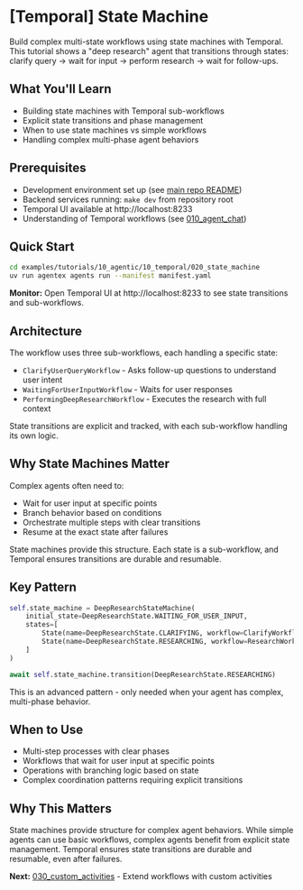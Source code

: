 # [Temporal] State Machine

Build complex multi-state workflows using state machines with Temporal. This tutorial shows a "deep research" agent that transitions through states: clarify query → wait for input → perform research → wait for follow-ups.

## What You'll Learn
- Building state machines with Temporal sub-workflows
- Explicit state transitions and phase management
- When to use state machines vs simple workflows
- Handling complex multi-phase agent behaviors

## Prerequisites
- Development environment set up (see [main repo README](https://github.com/scaleapi/scale-agentex))
- Backend services running: `make dev` from repository root
- Temporal UI available at http://localhost:8233
- Understanding of Temporal workflows (see [010_agent_chat](../010_agent_chat/))

## Quick Start

```bash
cd examples/tutorials/10_agentic/10_temporal/020_state_machine
uv run agentex agents run --manifest manifest.yaml
```

**Monitor:** Open Temporal UI at http://localhost:8233 to see state transitions and sub-workflows.

## Architecture

The workflow uses three sub-workflows, each handling a specific state:
- `ClarifyUserQueryWorkflow` - Asks follow-up questions to understand user intent
- `WaitingForUserInputWorkflow` - Waits for user responses
- `PerformingDeepResearchWorkflow` - Executes the research with full context

State transitions are explicit and tracked, with each sub-workflow handling its own logic.

## Why State Machines Matter

Complex agents often need to:
- Wait for user input at specific points
- Branch behavior based on conditions
- Orchestrate multiple steps with clear transitions
- Resume at the exact state after failures

State machines provide this structure. Each state is a sub-workflow, and Temporal ensures transitions are durable and resumable.

## Key Pattern

```python
self.state_machine = DeepResearchStateMachine(
    initial_state=DeepResearchState.WAITING_FOR_USER_INPUT,
    states=[
        State(name=DeepResearchState.CLARIFYING, workflow=ClarifyWorkflow()),
        State(name=DeepResearchState.RESEARCHING, workflow=ResearchWorkflow()),
    ]
)

await self.state_machine.transition(DeepResearchState.RESEARCHING)
```

This is an advanced pattern - only needed when your agent has complex, multi-phase behavior.

## When to Use
- Multi-step processes with clear phases
- Workflows that wait for user input at specific points
- Operations with branching logic based on state
- Complex coordination patterns requiring explicit transitions

## Why This Matters
State machines provide structure for complex agent behaviors. While simple agents can use basic workflows, complex agents benefit from explicit state management. Temporal ensures state transitions are durable and resumable, even after failures.

**Next:** [030_custom_activities](../030_custom_activities/) - Extend workflows with custom activities
